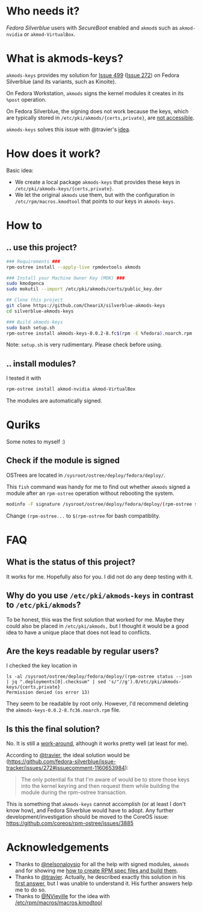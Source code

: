 # Who needs it?

*Fedora Silverblue* users with *SecureBoot* enabled and `akmod`s such as `akmod-nvidia` or `akmod-VirtualBox`.

# What is akmods-keys?

`akmods-keys` provides my solution for [Issue 499](https://github.com/fedora-silverblue/issue-tracker/issues/499) ([Issue 272](https://github.com/fedora-silverblue/issue-tracker/issues/272)) on Fedora Silverblue (and its variants, such as Kinoite).

On Fedora Workstation, `akmods` signs the kernel modules it creates in its `%post` operation.

On Fedora Silverblue, the signing does not work because the keys, which are typically stored in `/etc/pki/akmods/{certs,private}`, are [not accessible](https://github.com/fedora-silverblue/issue-tracker/issues/272#issuecomment-1161463356).

`akmods-keys` solves this issue with @travier's [idea](https://github.com/fedora-silverblue/issue-tracker/issues/272#issuecomment-1143474213).

# How does it work?

Basic idea:

- We create a local package `akmods-keys` that provides these keys in `/etc/pki/akmods-keys/{certs,private}`.
- We let the original `akmods` use them, but with the configuration in `/etc/rpm/macros.kmodtool` that points to our keys in `akmods-keys`.

# How to

## .. use this project?

```sh
### Requirements ###
rpm-ostree install --apply-live rpmdevtools akmods

### Install your Machine Owner Key (MOK) ###
sudo kmodgenca
sudo mokutil --import /etc/pki/akmods/certs/public_key.der

## Clone this project
git clone https://github.com/CheariX/silverblue-akmods-keys
cd silverblue-akmods-keys

### Build akmods-keys
sudo bash setup.sh
rpm-ostree install akmods-keys-0.0.2-8.fc$(rpm -E %fedora).noarch.rpm
```

Note: `setup.sh` is very rudimentary. Please check before using.

## .. install modules?

I tested it with

```sh
rpm-ostree install akmod-nvidia akmod-VirtualBox
```

The modules are automatically signed.

# Quriks

Some notes to myself :)

## Check if the module is signed

OSTrees are located in `/sysroot/ostree/deploy/fedora/deploy/`.

This `fish` command was handy for me to find out whether `akmods` signed a module after an `rpm-ostree` operation without rebooting the system.

```sh
modinfo -F signature /sysroot/ostree/deploy/fedora/deploy/(rpm-ostree status --json | jq -r ".deployments[0].checksum").0/usr/lib/modules/*/extra/nvidia*/nvidia.ko.xz
```

Change `(rpm-ostree...` to `$(rpm-ostree` for bash compatiblity.

# FAQ

## What is the status of this project?

It works for me. Hopefully also for you. I did not do any deep testing with it.

## Why do you use `/etc/pki/akmods-keys` in contrast to `/etc/pki/akmods`?

To be honest, this was the first solution that worked for me. Maybe they could also be placed in `/etc/pki/akmods,` but I thought it would be a good idea to have a unique place that does not lead to conflicts.

## Are the keys readable by regular users?

I checked the key location in

```
ls -al /sysroot/ostree/deploy/fedora/deploy/(rpm-ostree status --json | jq ".deployments[0].checksum" | sed 's/"//g').0/etc/pki/akmods-keys/{certs,private}
Permission denied (os error 13)
```

They seem to be readable by root only.
However, I'd recommend deleting the `akmods-keys-0.0.2-8.fc36.noarch.rpm` file.

## Is this the final solution?

No. It is still a [work-around](https://github.com/fedora-silverblue/issue-tracker/issues/272#issuecomment-1160653984), although it works pretty well (at least for me).

According to [@travier](https://github.com/travier), the ideal solution would be (<https://github.com/fedora-silverblue/issue-tracker/issues/272#issuecomment-1160653984>):

> The only potential fix that I'm aware of would be to store those keys into the kernel keyring and then request them while building the module during the rpm-ostree transaction.

This is something that `akmods-keys` cannot accomplish (or at least I don't know how), and Fedora Silverblue would have to adopt.
Any further development/investigation should be moved to the CoreOS issue: <https://github.com/coreos/rpm-ostree/issues/3885>

# Acknowledgements

- Thanks to [@nelsonaloysio](https://github.com/nelsonaloysio) for all the help with signed modules, `akmods` and for showing me [how to create RPM spec files and build them](https://github.com/nelsonaloysio/build-kmod-nvidia-signed-rpm).
- Thanks to [@travier](https://github.com/travier). Actually, he described exactly this solution in his [first answer](https://github.com/fedora-silverblue/issue-tracker/issues/272#issuecomment-1143474213), but I was unable to understand it. His further answers help me to do so.
- Thanks to [@NVieville](https://github.com/NVieville) for the idea with [/etc/rpm/macros/macros.kmodtool](https://github.com/fedora-silverblue/issue-tracker/issues/272#issuecomment-1161356618)
